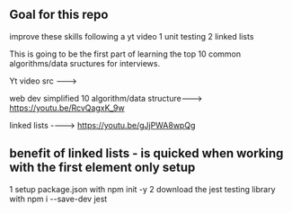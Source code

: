 Goal for this repo
--------------------
improve these skills following a yt video
1 unit testing
2 linked lists

This is going to be the first part of learning the top 10 common algorithms/data sructures for interviews.

Yt video src --->

web dev simplified 10 algorithm/data structure---> https://youtu.be/RcvQagxK_9w

linked lists ----> https://youtu.be/gJjPWA8wpQg

benefit of linked lists - is quicked when working with the first element only
setup
-----------
1 setup package.json with npm init -y
2 download the jest testing library with npm i --save-dev jest

